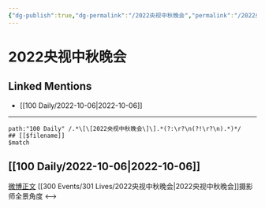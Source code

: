 ```yaml
---
{"dg-publish":true,"dg-permalink":"/2022央视中秋晚会","permalink":"/2022央视中秋晚会/"}
---
```


# 2022央视中秋晚会

## Linked Mentions
- [[100 Daily/2022-10-06\|2022-10-06]]


---

```expander
path:"100 Daily" /.*\[\[2022央视中秋晚会\]\].*(?:\r?\n(?!\r?\n).*)*/
## [[$filename]]
$match
```
## [[100 Daily/2022-10-06\|2022-10-06]]
[微博正文](https://weibo.com/detail/4821499636615024) [[300 Events/301 Lives/2022央视中秋晚会\|2022央视中秋晚会]]摄影师全景角度
<-->
